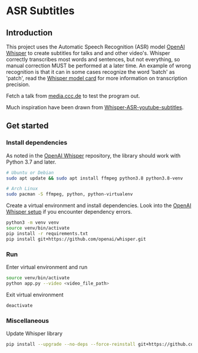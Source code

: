 # ASR Subtitles

## Introduction

This project uses the Automatic Speech Recognition (ASR) model [OpenAI Whisper](https://github.com/openai/whisper) to create subtitles for talks and and other video's. Whisper correctly transcribes most words and sentences, but not everything, so manual correction MUST be performed at a later time. An example of wrong recognition is that it can in some cases recognize the word 'batch' as 'patch', read the [Whisper model card](https://github.com/openai/whisper/blob/main/model-card.md) for more information on transcription precision.

Fetch a talk from [media.ccc.de](https://media.ccc.de/) to test the program out.

Much inspiration have been drawn from [Whisper-ASR-youtube-subtitles](https://huggingface.co/spaces/Finnish-NLP/Whisper-ASR-youtube-subtitles).

## Get started

### Install dependencies
As noted in the [OpenAI Whisper](https://github.com/openai/whisper) repository, the library should work with Python 3.7 and later.
```bash
# Ubuntu or Debian
sudo apt update && sudo apt install ffmpeg python3.8 python3.8-venv

# Arch Linux
sudo pacman -S ffmpeg, python, python-virtualenv
```


Create a virtual environment and install dependencies.
Look into the [OpenAI Whisper setup](https://github.com/openai/whisper#setup) if you encounter dependency errors.
```bash
python3 -m venv venv
source venv/bin/activate
pip install -r requirements.txt
pip install git+https://github.com/openai/whisper.git 
```

### Run
Enter virtual environment and run
```bash
source venv/bin/activate
python app.py --video <video_file_path>
```

Exit virtual environment
```bash
deactivate
```


### Miscellaneous
Update Whisper library
```bash
pip install --upgrade --no-deps --force-reinstall git+https://github.com/openai/whisper.git
```